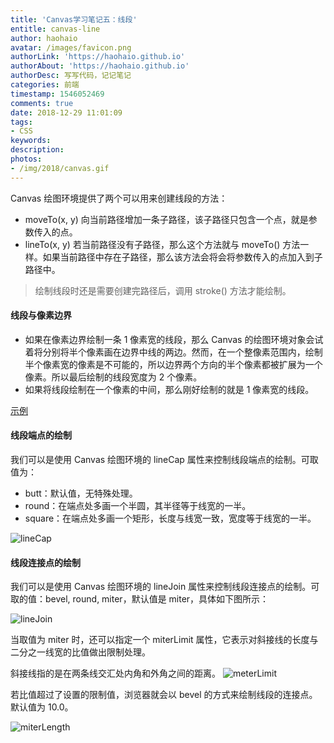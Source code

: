 ```yaml
---
title: 'Canvas学习笔记五：线段'
entitle: canvas-line
author: haohaio
avatar: /images/favicon.png
authorLink: 'https://haohaio.github.io'
authorAbout: 'https://haohaio.github.io'
authorDesc: 写写代码，记记笔记
categories: 前端
timestamp: 1546052469
comments: true
date: 2018-12-29 11:01:09
tags:
- CSS
keywords:
description:
photos:
- /img/2018/canvas.gif
---
```


Canvas 绘图环境提供了两个可以用来创建线段的方法：

- moveTo(x, y)
  向当前路径增加一条子路径，该子路径只包含一个点，就是参数传入的点。
- lineTo(x, y)
  若当前路径没有子路径，那么这个方法就与 moveTo() 方法一样。如果当前路径中存在子路径，那么该方法会将会将参数传入的点加入到子路径中。

> 绘制线段时还是需要创建完路径后，调用 stroke() 方法才能绘制。

#### 线段与像素边界

- 如果在像素边界绘制一条 1 像素宽的线段，那么 Canvas 的绘图环境对象会试着将分别将半个像素画在边界中线的两边。然而，在一个整像素范围内，绘制半个像素宽的像素是不可能的，所以边界两个方向的半个像素都被扩展为一个像素。所以最后绘制的线段宽度为 2 个像素。
- 如果将线段绘制在一个像素的中间，那么刚好绘制的就是 1 像素宽的线段。

[示例](https://codepen.io/haohaio/pen/LMzmWP)

#### 线段端点的绘制

我们可以是使用 Canvas 绘图环境的 lineCap 属性来控制线段端点的绘制。可取值为：

- butt：默认值，无特殊处理。
- round：在端点处多画一个半圆，其半径等于线宽的一半。
- square：在端点处多画一个矩形，长度与线宽一致，宽度等于线宽的一半。

![lineCap](https://upload-images.jianshu.io/upload_images/1692994-5df1aadc7538c769.png)

#### 线段连接点的绘制

我们可以是使用 Canvas 绘图环境的 lineJoin 属性来控制线段连接点的绘制。可取的值：bevel, round, miter，默认值是 miter，具体如下图所示：

![lineJoin](https://upload-images.jianshu.io/upload_images/1692994-a85619d9ed578f91.png)

当取值为 miter 时，还可以指定一个 miterLimit 属性，它表示对斜接线的长度与二分之一线宽的比值做出限制处理。

斜接线指的是在两条线交汇处内角和外角之间的距离。
![meterLimit](https://upload-images.jianshu.io/upload_images/1692994-0130bd65e1f03d98.gif)

若比值超过了设置的限制值，浏览器就会以 bevel 的方式来绘制线段的连接点。默认值为 10.0。

![miterLength](https://upload-images.jianshu.io/upload_images/1692994-145648d3f4b937bf.gif)